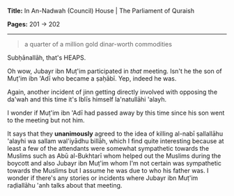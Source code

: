 **Title:** In An-Nadwah (Council) House | The Parliament of Quraish

**Pages:** 201 -> 202

---

> a quarter of a million gold dinar-worth commodities

Subḥānallāh, that's HEAPS.

Oh wow, Jubayr ibn Muṭ'im participated in *that* meeting. Isn't he the son of Muṭ'im ibn 'Adī who became a ṣaḥābī. Yep, indeed he was.

Again, another incident of jinn getting directly involved with opposing the da'wah and this time it's Iblīs himself la'natullāhi 'alayh.

I wonder if Muṭ'im ibn 'Adī had passed away by this time since his son went to the meeting but not him.

It says that they **unanimously** agreed to the idea of killing al-nabī ṣallallāhu 'alayhi wa sallam wal'iyādhu billāh, which I find quite interesting because at least a few of the attendants were somewhat sympathetic towards the Muslims such as Abū al-Bukhtarī whom helped out the Muslims during the boycott and also Jubayr ibn Muṭ'im whom I'm not certain was sympathetic towards the Muslims but I assume he was due to who his father was. I wonder if there's any stories or incidents where Jubayr ibn Muṭ'im raḍiallāhu 'anh talks about that meeting.
